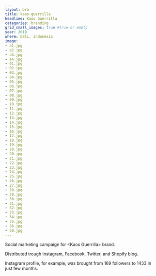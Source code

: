 ```yaml
---
layout: bra
title: kaos-guerrilla
headline: Kaos Guerrilla
categories: branding
grid_small_images: true #true or empty
year: 2018
where: bali, indonesia
image:
- a1.jpg
- a2.jpg
- a3.jpg
- a4.jpg
- 01.jpg
- 02.jpg
- 03.jpg
- 04.jpg
- 05.jpg
- 06.jpg
- 07.jpg
- 08.jpg
- 09.jpg
- 10.jpg
- 11.jpg
- 12.jpg
- 13.jpg
- 14.jpg
- 15.jpg
- 16.jpg
- 17.jpg
- 18.jpg
- 19.jpg
- 20.jpg
- 20.jpg
- 21.jpg
- 22.jpg
- 23.jpg
- 24.jpg
- 25.jpg
- 26.jpg
- 27.jpg
- 28.jpg
- 29.jpg
- 30.jpg
- 31.jpg
- 32.jpg
- 33.jpg
- 34.jpg
- 35.jpg
- 36.jpg
- 50.jpg
---
```

Social marketing campaign for &lt;Kaos Guerrilla&gt; brand.

Distributed trough Instagram, Facebook, Twitter, and Shopify blog.

Instagram profile, for example, was brought from 169 followers to 1433 in just few months.
